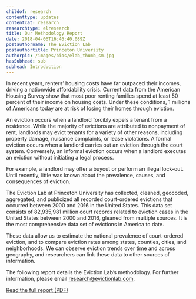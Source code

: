 ```yaml
---
childof: research
contenttype: updates
contentcat: research
researchtype: elresearch
title: Our Methodology Report
date: 2018-04-06T16:46:40.089Z
postauthorname: The Eviction Lab
postauthortitle: Princeton University
authorpic: /images/bios/elab_thumb_sm.jpg
hasSubhead: sub
subhead: Introduction
---
```


In recent years, renters’ housing costs have far outpaced their incomes, driving a nationwide affordability crisis. Current data from the American Housing Survey show that most poor renting families spend at least 50 percent of their income on housing costs. Under these conditions, 1 millions of Americans today are at risk of losing their homes through eviction.

An eviction occurs when a landlord forcibly expels a tenant from a residence. While the majority
of evictions are attributed to nonpayment of rent, landlords may evict tenants for a variety of
other reasons, including property damage, nuisance complaints, or lease violations. A formal
eviction occurs when a landlord carries out an eviction through the court system. Conversely, an
informal eviction occurs when a landlord executes an eviction without initiating a legal process.

For example, a landlord may offer a buyout or perform an illegal lock-out. Until recently, little
was known about the prevalence, causes, and consequences of eviction.

The Eviction Lab at Princeton University has collected, cleaned, geocoded, aggregated, and
publicized all recorded court-ordered evictions that occurred between 2000 and 2016 in the
United States. This data set consists of 82,935,981 million court records related to eviction cases
in the United States between 2000 and 2016, gleaned from multiple sources. It is the most
comprehensive data set of evictions in America to date.

These data allow us to estimate the national prevalence of court-ordered eviction, and to compare
eviction rates among states, counties, cities, and neighborhoods. We can observe eviction trends
over time and across geography, and researchers can link these data to other sources of
information.

The following report details the Eviction Lab’s methodology. For further information, please
email <a href="mailto:research@evictionlab.com">research@evictionlab.com</a>.

<a href="/docs/Eviction Lab Methodology Report.pdf" target="_blank">Read the full report (PDF)</a>
